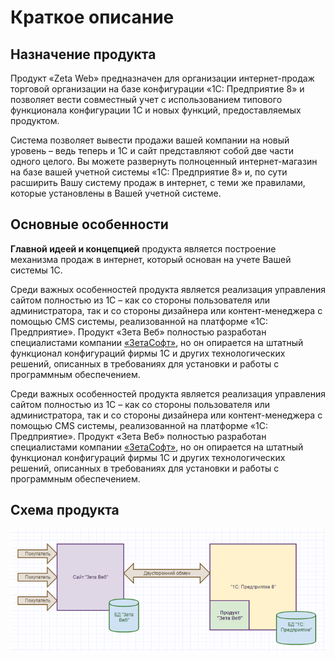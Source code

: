 # Краткое описание

## Назначение продукта

Продукт «Zeta Web» предназначен для организации интернет-продаж торговой организации на базе конфигурации «1С: Предприятие 8» и позволяет вести совместный учет с использованием типового функционала конфигурации 1С и новых функций, предоставляемых продуктом.

Система позволяет вывести продажи вашей компании на новый уровень – ведь теперь и 1С и сайт представляют собой две части одного целого. Вы можете развернуть полноценный интернет-магазин на базе вашей учетной системы «1С: Предприятие 8» и, по сути расширить Вашу систему продаж в интернет, с теми же правилами, которые установлены в Вашей учетной системе.

## Основные особенности

**Главной идеей и концепцией** продукта является построение механизма продаж в интернет, который основан на учете Вашей системы 1С.

Среди важных особенностей продукта является реализация управления сайтом полностью из 1С – как со стороны пользователя или администратора, так и со стороны дизайнера или контент-менеджера с помощью CMS системы, реализованной на платформе «1С: Предприятие». Продукт «Зета Веб» полностью разработан специалистами компании [«ЗетаСофт»](https://www.zetasoft.ru), но он опирается на штатный функционал конфигураций фирмы 1С и других технологических решений, описанных в требованиях для установки и работы с программным обеспечением.

Среди важных особенностей продукта является реализация управления сайтом полностью из 1С – как со стороны пользователя или администратора, так и со стороны дизайнера или контент-менеджера с помощью CMS системы, реализованной на платформе «1С: Предприятие». Продукт «Зета Веб» полностью разработан специалистами компании [«ЗетаСофт»](https://www.zetasoft.ru), но он опирается на штатный функционал конфигураций фирмы 1С и других технологических решений, описанных в требованиях для установки и работы с программным обеспечением.

## Схема продукта

![](../.gitbook/assets/image%20%28124%29.png)

